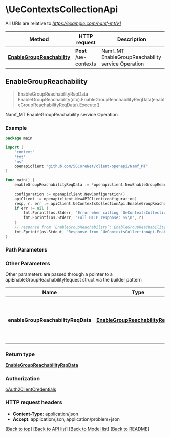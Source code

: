# \UeContextsCollectionApi

All URIs are relative to *https://example.com/namf-mt/v1*

Method | HTTP request | Description
------------- | ------------- | -------------
[**EnableGroupReachability**](UeContextsCollectionApi.md#EnableGroupReachability) | **Post** /ue-contexts | Namf_MT EnableGroupReachability service Operation



## EnableGroupReachability

> EnableGroupReachabilityRspData EnableGroupReachability(ctx).EnableGroupReachabilityReqData(enableGroupReachabilityReqData).Execute()

Namf_MT EnableGroupReachability service Operation

### Example

```go
package main

import (
    "context"
    "fmt"
    "os"
    openapiclient "github.com/5GCoreNet/client-openapi/Namf_MT"
)

func main() {
    enableGroupReachabilityReqData := *openapiclient.NewEnableGroupReachabilityReqData([]openapiclient.UeInfo{*openapiclient.NewUeInfo([]string{"UeList_example"})}, *openapiclient.NewTmgi("MbsServiceId_example", *openapiclient.NewPlmnId("Mcc_example", "Mnc_example"))) // EnableGroupReachabilityReqData | list of UEs requested to be made reachable for the related TMGI

    configuration := openapiclient.NewConfiguration()
    apiClient := openapiclient.NewAPIClient(configuration)
    resp, r, err := apiClient.UeContextsCollectionApi.EnableGroupReachability(context.Background()).EnableGroupReachabilityReqData(enableGroupReachabilityReqData).Execute()
    if err != nil {
        fmt.Fprintf(os.Stderr, "Error when calling `UeContextsCollectionApi.EnableGroupReachability``: %v\n", err)
        fmt.Fprintf(os.Stderr, "Full HTTP response: %v\n", r)
    }
    // response from `EnableGroupReachability`: EnableGroupReachabilityRspData
    fmt.Fprintf(os.Stdout, "Response from `UeContextsCollectionApi.EnableGroupReachability`: %v\n", resp)
}
```

### Path Parameters



### Other Parameters

Other parameters are passed through a pointer to a apiEnableGroupReachabilityRequest struct via the builder pattern


Name | Type | Description  | Notes
------------- | ------------- | ------------- | -------------
 **enableGroupReachabilityReqData** | [**EnableGroupReachabilityReqData**](EnableGroupReachabilityReqData.md) | list of UEs requested to be made reachable for the related TMGI | 

### Return type

[**EnableGroupReachabilityRspData**](EnableGroupReachabilityRspData.md)

### Authorization

[oAuth2ClientCredentials](../README.md#oAuth2ClientCredentials)

### HTTP request headers

- **Content-Type**: application/json
- **Accept**: application/json, application/problem+json

[[Back to top]](#) [[Back to API list]](../README.md#documentation-for-api-endpoints)
[[Back to Model list]](../README.md#documentation-for-models)
[[Back to README]](../README.md)

